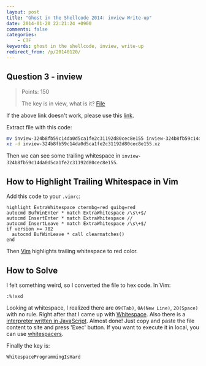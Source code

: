 ```yaml
---
layout: post
title: "Ghost in the Shellcode 2014: inview Write-up"
date: 2014-01-20 22:21:24 +0900
comments: false
categories:
    - CTF
keywords: ghost in the shellcode, inview, write-up
redirect_from: /p/20140120/
---
```


## <a id="question-3-inview"></a>Question 3 - inview

> Points: 150
>
> The key is in view, what is it? [File][]

[File]: https://2014.ghostintheshellcode.com/inview-324b8fb59c14da0d5ca1fe2c31192d80cec8e155

If the above link doesn't work, please use this [link][].

[link]: /downloads/2014/01/20/inview-324b8fb59c14da0d5ca1fe2c31192d80cec8e155

Extract file with this code:

``` sh
mv inview-324b8fb59c14da0d5ca1fe2c31192d80cec8e155 inview-324b8fb59c14da0d5ca1fe2c31192d80cec8e155.xz
xz -d inview-324b8fb59c14da0d5ca1fe2c31192d80cec8e155.xz
```

Then we can see some trailing whitespace in `inview-324b8fb59c14da0d5ca1fe2c31192d80cec8e155`.

## <a id="how-to-highlight-trailing-whitespace-in-vim"></a>How to Highlight Trailing Whitespace in Vim

Add this code to your `.vimrc`:

``` vim
highlight ExtraWhitespace ctermbg=red guibg=red
autocmd BufWinEnter * match ExtraWhitespace /\s\+$/
autocmd InsertEnter * match ExtraWhitespace //
autocmd InsertLeave * match ExtraWhitespace /\s\+$/
if version >= 702
  autocmd BufWinLeave * call clearmatches()
end
```

Then [Vim] highlights trailing whitespace to red color.

[Vim]: http://www.vim.org

## <a id="how-to-solve"></a>How to Solve

I felt something weird, so I converted the file to hex code. In Vim:

    :%!xxd

Looking at whitespace, I realized there are `09(Tab)`, `0A(New Line)`, `20(Space)` with no rule. Right after that I came up with [Whitespace][]. Also there is a [interpreter written in JavaScript][]. Almost done! Just copy and paste the file content to site and press 'Exec' button. If you want to execute it in local, you can use [whitespacers][].

[Whitespace]: http://compsoc.dur.ac.uk/whitespace/
[interpreter written in JavaScript]: http://ws2js.luilak.net/interpreter.html
[whitespacers]: https://github.com/hostilefork/whitespacers

Finally the key is:

    WhitespaceProgrammingIsHard
